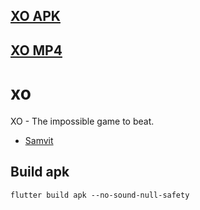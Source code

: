 ## [XO APK](https://samvit.xyz/xo.apk)
## [XO MP4](https://samvit.xyz/xo.mp4)

# xo

XO - The impossible game to beat. 

- [Samvit](https://samvit.xyz)

## Build apk

```flutter build apk --no-sound-null-safety```


